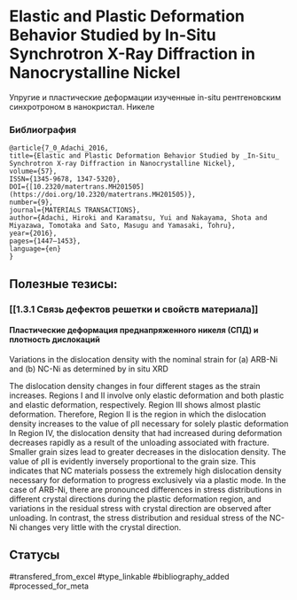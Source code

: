 # Elastic and Plastic Deformation Behavior Studied by In-Situ Synchrotron X-Ray Diffraction in Nanocrystalline Nickel

Упругие и пластические деформации изученные in-situ рентгеновским синхротроном в нанокристал. Никеле

### Библиография
```
@article{7_0_Adachi_2016,
title={Elastic and Plastic Deformation Behavior Studied by _In-Situ_ Synchrotron X-ray Diffraction in Nanocrystalline Nickel},
volume={57},
ISSN={1345-9678, 1347-5320},
DOI={[10.2320/matertrans.MH201505](https://doi.org/10.2320/matertrans.MH201505)},
number={9},
journal={MATERIALS TRANSACTIONS},
author={Adachi, Hiroki and Karamatsu, Yui and Nakayama, Shota and Miyazawa, Tomotaka and Sato, Masugu and Yamasaki, Tohru},
year={2016},
pages={1447–1453},
language={en}
}
```

## Полезные тезисы:
### [[1.3.1 Связь дефектов решетки и свойств материала]]
#### Пластические деформация преднапряженного никеля (СПД) и плотность дислокаций
Variations in the dislocation density with the nominal strain for (a) ARB-Ni and (b) NC-Ni as determined by in situ XRD

The dislocation density changes in four different stages as the strain increases. Regions I and II involve only elastic deformation and both plastic and elastic deformation, respectively. Region III shows almost plastic deformation.
Therefore, Region II is the region in which the dislocation density increases to the value of ρII necessary for solely plastic deformation In Region IV, the dislocation density that had increased during deformation decreases rapidly as a result of the unloading associated with fracture. Smaller grain sizes lead to greater decreases in the dislocation density. The value of ρII is evidently inversely proportional to the grain size. This indicates that NC materials possess the extremely high dislocation density necessary for deformation
to progress exclusively via a plastic mode.
In the case of ARB-Ni, there are pronounced differences in stress distributions in different crystal directions during the plastic deformation region, and variations in the residual stress with crystal direction are observed after unloading. In contrast, the stress distribution and residual stress of the NC-Ni changes very little with the crystal direction.

## Статусы
#transfered_from_excel 
#type_linkable 
#bibliography_added
#processed_for_meta
